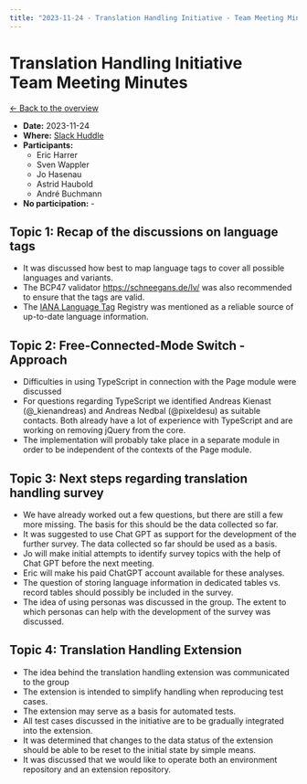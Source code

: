 ```yaml
---
title: "2023-11-24 - Translation Handling Initiative - Team Meeting Minutes"
---
```


# Translation Handling Initiative<br>Team Meeting Minutes

[← Back to the overview](https://notes.typo3.org/s/f3ae8fZSD)

- **Date:** 2023-11-24<br>
- **Where:** [Slack Huddle](https://app.slack.com/huddle/T024TUMLZ/C05D7UF1L8M)
- **Participants:**
  - Eric Harrer
  - Sven Wappler
  - Jo Hasenau
  - Astrid Haubold
  - André Buchmann
- **No participation:** -

## Topic 1: Recap of the discussions on language tags
- It was discussed how best to map language tags to cover all possible languages and variants.
- The BCP47 validator https://schneegans.de/lv/ was also recommended to ensure that the tags are valid.
- The [IANA Language Tag](https://www.iana.org/assignments/language-subtag-registry/language-subtag-registry) Registry was mentioned as a reliable source of up-to-date language information.

## Topic 2: Free-Connected-Mode Switch - Approach
- Difficulties in using TypeScript in connection with the Page module were discussed
- For questions regarding TypeScript we identified Andreas Kienast (@\_kienandreas) and Andreas Nedbal (@pixeldesu) as suitable contacts. Both already have a lot of experience with TypeScript and are working on removing jQuery from the core.
- The implementation will probably take place in a separate module in order to be independent of the contexts of the Page module.

## Topic 3: Next steps regarding translation handling survey
- We have already worked out a few questions, but there are still a few more missing. The basis for this should be the data collected so far.
- It was suggested to use Chat GPT as support for the development of the further survey. The data collected so far should be used as a basis.
- Jo will make initial attempts to identify survey topics with the help of Chat GPT before the next meeting.
- Eric will make his paid ChatGPT account available for these analyses.
- The question of storing language information in dedicated tables vs. record tables should possibly be included in the survey.
- The idea of using personas was discussed in the group. The extent to which personas can help with the development of the survey was discussed.

## Topic 4: Translation Handling Extension
- The idea behind the translation handling extension was communicated to the group
- The extension is intended to simplify handling when reproducing test cases.
- The extension may serve as a basis for automated tests.
- All test cases discussed in the initiative are to be gradually integrated into the extension.
- It was determined that changes to the data status of the extension should be able to be reset to the initial state by simple means.
- It was discussed that we would like to operate both an environment repository and an extension repository.
